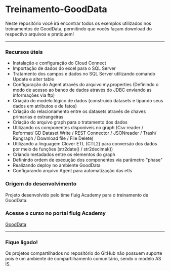 # Treinamento-GoodData

Neste repositório você irá encontrar todos os exemplos utilizados nos treinamentos de GoodData, permitindo que vocês façam download do respectivo arquivos e pratiquem!

---------------------------------------------------------------------------------------------------------------------------------

### Recursos úteis

* Instalação e configuração do Cloud Connect
* Importação de dados do excel para o SQL Server
* Tratamento dos campos e dados no SQL Server utilizando comando Update e alter table
* Configuração do Agent através do arquivo my.properties (Definindo o modo de acesso ao banco de dados através do JDBC enviando as informações via ftp) 
* Criação do modelo lógico de dados (construido datasets e tipando seus dados em atributos e de fatos)
* Criação do relacionamento entre os datasets através de chaves primarias e estrangeiras
* Criação do arquivo graph para o tratamento dos dados
* Utilizando os componentes disponiveis no graph (Csv reader / Reformat/ GD Dataset Write / REST Connector / JSONreader / Trash/ Rungraph / Download file / File Delete) 
* Utilizando a linguagem Clover ETL (CTL2) para conversão dos dados por meio de funções (str2date() / str2decimal())
* Criando metadados entre os elementos do graph
* Definindo ordem de execução dos componentes via parâmetro "phase"
* Realizando deploy no ambiente GoodData
* Configurando arquivo Agent para automatização das etls

### Origem do desenvolvimento

Projeto desenvolvido pelo time fluig Academy para o treinamento de GoodData.

###  Acesse o curso no portal fluig Academy

[GoodData](http://academy.fluig.com/ng/student/courses/gooddata/)

------------------------------------------------------------------------------------------------------------------------------------



### Fique ligado!

Os projetos compartilhados no repositório do GitHub não possuem suporte pois é um ambiente de compartilhamento comunitário, sendo o modelo AS IS.  
